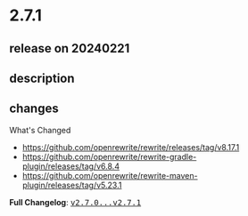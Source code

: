 # 2.7.1

## release on 20240221

## description

## changes

What's Changed

* <a href="https://github.com/openrewrite/rewrite/releases/tag/v8.17.1">https://github.com/openrewrite/rewrite/releases/tag/v8.17.1</a>
* <a href="https://github.com/openrewrite/rewrite-gradle-plugin/releases/tag/v6.8.4">https://github.com/openrewrite/rewrite-gradle-plugin/releases/tag/v6.8.4</a>
* <a href="https://github.com/openrewrite/rewrite-maven-plugin/releases/tag/v5.23.1">https://github.com/openrewrite/rewrite-maven-plugin/releases/tag/v5.23.1</a>

<strong>Full Changelog</strong>: <a class="commit-link" href="https://github.com/openrewrite/rewrite-recipe-bom/compare/v2.7.0...v2.7.1"><tt>v2.7.0...v2.7.1</tt></a>

